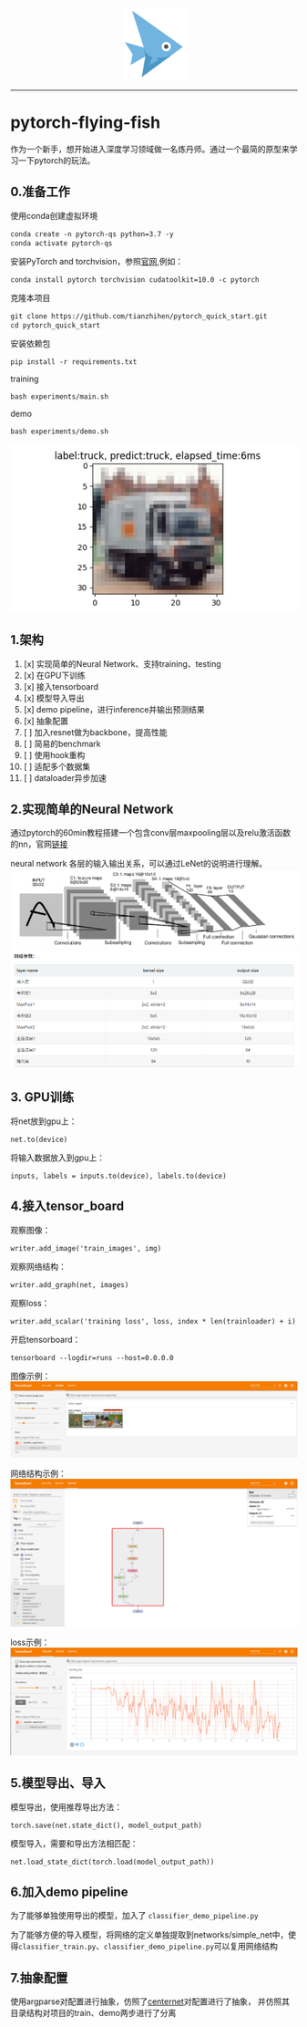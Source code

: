 <p align="center"><img src="doc/logo.png" /></p>

---------------------------

# pytorch-flying-fish 
作为一个新手，想开始进入深度学习领域做一名炼丹师。通过一个最简的原型来学习一下pytorch的玩法。

## 0.准备工作
使用conda创建虚拟环境
```
conda create -n pytorch-qs python=3.7 -y
conda activate pytorch-qs
```

安装PyTorch and torchvision，参照[官网](https://pytorch.org/),例如：
```
conda install pytorch torchvision cudatoolkit=10.0 -c pytorch
```

克隆本项目
```
git clone https://github.com/tianzhihen/pytorch_quick_start.git
cd pytorch_quick_start
```

安装依赖包
```
pip install -r requirements.txt
```

training
```
bash experiments/main.sh
```

demo
```
bash experiments/demo.sh
```

![](doc/demo1.png)

## 1.架构

1. [x] 实现简单的Neural Network、支持training、testing
1. [x] 在GPU下训练
1. [x] 接入tensorboard
1. [x] 模型导入导出
1. [x] demo pipeline，进行inference并输出预测结果
1. [x] 抽象配置
1. [ ] 加入resnet做为backbone，提高性能
1. [ ] 简易的benchmark
1. [ ] 使用hook重构
1. [ ] 适配多个数据集
1. [ ] dataloader异步加速

## 2.实现简单的Neural Network
通过pytorch的60min教程搭建一个包含conv层maxpooling层以及relu激活函数的nn，官网[链接](https://pytorch.org/tutorials/beginner/blitz/neural_networks_tutorial.html#sphx-glr-beginner-blitz-neural-networks-tutorial-py)

neural network 各层的输入输出关系，可以通过LeNet的说明进行理解。
![](doc/LeNet.png)
![](doc/LeNet_info.png)

## 3. GPU训练
将net放到gpu上：
```
net.to(device)
```
将输入数据放入到gpu上：
```
inputs, labels = inputs.to(device), labels.to(device)
```


## 4.接入tensor_board
观察图像：
```
writer.add_image('train_images', img)
```
观察网络结构：
```
writer.add_graph(net, images)
```

观察loss：
```
writer.add_scalar('training loss', loss, index * len(trainloader) + i)
```

开启tensorboard：
```
tensorboard --logdir=runs --host=0.0.0.0
```

图像示例：
![](doc/tensorboard_image.png)

网络结构示例：
![](doc/tensorboard_graph.png)

loss示例：
![](doc/tensorboard_loss.png)

## 5.模型导出、导入
模型导出，使用推荐导出方法：
```
torch.save(net.state_dict(), model_output_path)
```
模型导入，需要和导出方法相匹配：
```
net.load_state_dict(torch.load(model_output_path))
```

## 6.加入demo pipeline
为了能够单独使用导出的模型，加入了 `classifier_demo_pipeline.py`

为了能够方便的导入模型，将网络的定义单独提取到networks/simple_net中，使得`classifier_train.py`、`classifier_demo_pipeline.py`可以复用网络结构

## 7.抽象配置
使用argparse对配置进行抽象，仿照了[centernet](https://github.com/xingyizhou/CenterNet/tree/master/experiments)对配置进行了抽象，
并仿照其目录结构对项目的train、demo两步进行了分离
 